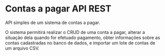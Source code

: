 # Contas a pagar API REST
API simples de um sistema de contas a pagar.

O sistema permitirá realizar o CRUD de uma conta a pagar, alterar a situação dela quando for efetuado pagamento, obter informações sobre as contas cadastradas no banco de dados, e importar um lote de contas de um arquivo CSV.
